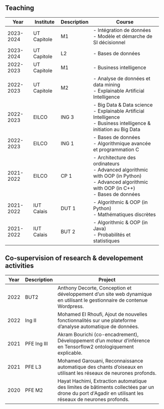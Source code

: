 ## Teaching

Year| Institute | Description | Course|
| ----------- |----------- | ----------- |----------- |
|2023-2024| UT Capitole | M1 |-  Intégration de données <br> - Modèle et démarche de SI décisionnel
|2023-2024| UT Capitole | L2 |-  Bases de données
|2022-2023| UT Capitole | M1 |-  Business intelligence
|2022-2023| UT Capitole | M2 |-  Analyse de données et data mining <br> - Explainable Artificial Intelligence
|2022-2023| EILCO | ING 3 |- Big Data & Data science <br> - Explainable Artificial Intelligence <br> - Business intelligence & initiation au Big Data
|2022-2023| EILCO | ING 1 |- Bases de données <br> - Algorithmique avancée et programmation C
|2021-2022| EILCO | CP 1 |- Architecture des ordinateurs <br> - Advanced algorithmic with OOP (in Python)<br> - Advanced algorithmic with OOP (in C++) <br> - Bases de données
|2021-2022| IUT Calais | DUT 1  |- Algorithmic & OOP (in Python) <br> - Mathématiques discrètes
|2021-2022| IUT Calais    | BUT 2  |- Algorithmic & OOP (in Java) <br> - Probabilités et statistiques


## Co-supervision of research & developement activities

| Year | Description | Project|
| ------ | ----------- |----------- |
| 2022 | BUT2 |Anthony Decorte, Conception et développement d’un site web dynamique en utilisant le gestionnaire de contenue Wordpress.
|2022 | Ing II |Mohamed El Rhoufi, Ajout de nouvelles fonctionnalités sur une plateforme d’analyse automatique de données.
| 2021 | PFE Ing III |Akram Bourichi (co-encadrement), Développement d’un moteur d’inférence en Tensorflow2 ontologiquement explicable.
| 2021 | PFE L3 |Mohamed Garouani, Reconnaissance automatique des chants d’oiseaux en utilisant les réseaux de neurones profonds.
| 2020 | PFE M2 |Hayat Hachimi, Extraction automatique des limites de bâtiments collectées par un drone du port d'Agadir en utilisant les réseaux de neurones profonds.
